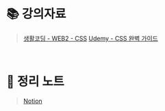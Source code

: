# 📚 강의자료

> <a href="https://opentutorials.org/course/3086">생활코딩 - WEB2 - CSS</a>
> <a href="https://www.udemy.com/course/css-flexbox-grid-sass">Udemy - CSS 완벽 가이드</a>

<br>

# 📝 정리 노트

> <a href="https://www.notion.so/thelight0804/CSS-3cb7492f907e487e9c5250f451de1338?pvs=4">Notion</a>
